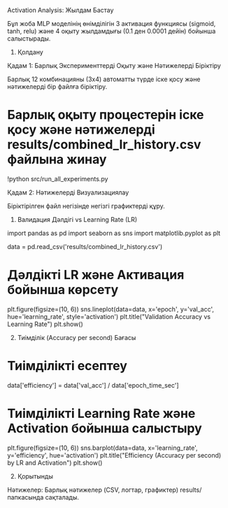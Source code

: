 Activation Analysis: Жылдам Бастау

Бұл жоба MLP моделінің өнімділігін 3 активация функциясы (sigmoid, tanh, relu) және 4 оқыту жылдамдығы (0.1 ден 0.0001 дейін) бойынша салыстырады.

1. Қолдану

Қадам 1: Барлық Эксперименттерді Оқыту және Нәтижелерді Біріктіру

Барлық 12 комбинацияны (3x4) автоматты түрде іске қосу және нәтижелерді бір файлға біріктіру.

# Барлық оқыту процестерін іске қосу және нәтижелерді results/combined_lr_history.csv файлына жинау
!python src/run_all_experiments.py


Қадам 2: Нәтижелерді Визуализациялау

Біріктірілген файл негізінде негізгі графиктерді құру.

1. Валидация Дәлдігі vs Learning Rate (LR)

import pandas as pd
import seaborn as sns
import matplotlib.pyplot as plt

data = pd.read_csv('results/combined_lr_history.csv')

# Дәлдікті LR және Активация бойынша көрсету
plt.figure(figsize=(10, 6))
sns.lineplot(data=data, x='epoch', y='val_acc', hue='learning_rate', style='activation')
plt.title("Validation Accuracy vs Learning Rate")
plt.show()


2. Тиімділік (Accuracy per second) Бағасы

# Тиімділікті есептеу
data['efficiency'] = data['val_acc'] / data['epoch_time_sec']

# Тиімділікті Learning Rate және Activation бойынша салыстыру
plt.figure(figsize=(10, 6))
sns.barplot(data=data, x='learning_rate', y='efficiency', hue='activation')
plt.title("Efficiency (Accuracy per second) by LR and Activation")
plt.show()


2. Қорытынды

Нәтижелер: Барлық нәтижелер (CSV, логтар, графиктер) results/ папкасында сақталады.
